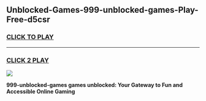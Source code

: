 
## Unblocked-Games-999-unblocked-games-Play-Free-d5csr
<h3>
<a href="https://premium76.site?title=999-unblocked-games&ref=20M">CLICK TO PLAY</a></h3>
<hr>

<h3>
<a href="https://premium76.site?title=999-unblocked-games&ref=20M">CLICK 2 PLAY</a>
  
</h3>

<a href="https://premium76.site?title=999-unblocked-games&ref=19M"><img src="https://clearcache.store/games.png"></a>


**999-unblocked-games games unblocked: Your Gateway to Fun and Accessible Online Gaming**
